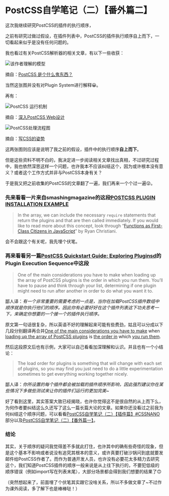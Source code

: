 # PostCSS自学笔记（二）【番外篇二】

这次我继续研究PostCSS的插件的执行顺序，

之前有研究过做过假设，在插件列表中，PostCSS的插件执行顺序自上而下，一切看起来似乎是没有任何问题的。

我也看过有关PostCSS解析器的相关文章，有以下一些收获：

![该作者理解的模型](https://segmentfault.com/img/bVqy8j)

摘自：[PostCSS 是个什么鬼东西？](https://segmentfault.com/a/1190000003909268)

当然这张图并没有对Plugin System进行解释😀。

再有：

![PostCSS 运行机制](http://www.w3cplus.com/sites/default/files/blogs/2017/1707/figure-18.png)

摘自：[深入PostCSS Web设计](http://www.w3cplus.com/preprocessor/postcss-book.html)

![PostCSS处理流程图](http://mmbiz.qpic.cn/mmbiz_png/4biceW6butxr866PuARubjx3hWNgvic4RGOiar4f2AS0zt2Er1vUC7pf5Ey0rMfJmJVE6sWhFJjMqrYbBy9yc4cJw/640?wx_fmt=png&tp=webp&wxfrom=5&wx_lazy=1)

摘自：[写CSS的姿势](https://mp.weixin.qq.com/s/2CgHH0gwyUNkLcGgmICtfw)

这两张图则应该是说明了我之前的假设，插件中的执行顺序**自上而下**。

但是这些资料不明不白的，我决定进一步阅读相关文章找出真相，不过研究过程中，我也依然深思这样一个问题，也许我本不应该纠结这个，因为或许根本没有意义？或者这个工作方式并非与PostCSS本身有关？

于是我又把之前收集的PostCSS的文章翻了一遍，我们再来一个个过一遍😜。

### 先来看看一片来自smashingmagazine的这段[POSTCSS PLUGIN INSTALLATION EXAMPLE](https://www.smashingmagazine.com/2015/12/introduction-to-postcss/#postcss-plugin-installation-example)

> In the array, we can include the necessary `require` statements that return the plugins and that are then called immediately. If you would like to read more about this concept, look through “[Functions as First-Class Citizens in JavaScript](http://ryanchristiani.com/functions-as-first-class-citizens-in-javascript/)” by Ryan Christiani.

会不会跟这个有关呢，我先埋个伏笔。

### 再来看看另一篇[PostCSS Quickstart Guide: Exploring Pluginsd](https://webdesign.tutsplus.com/tutorials/postcss-quickstart-guide-exploring-plugins--cms-24566)的**Plugin Execution Sequence**中这段

> One of the main considerations you have to make when loading up the array of PostCSS plugins is the order in which you run them. You’ll have to pause and think through your list, determining if one plugin might need to run after another in order to do what you want it to.

鄙人译：*有一个非常重要的需要考虑的一点是，当你在加载PostCSS插件数组中顺序就是你执行他们的顺序。因此你有必要好好在这个插件列表这下功夫思考一下，来确定你想要的一个接一个的插件执行顺序。*

原文第一句话很复杂，所以英语不好的理解起来可能有些费劲，姑且可以分成以下几段分别翻译再合并<u>One of the main considerations you have to make</u> when <u>loading up the array of PostCSS plugins</u> is <u>the order in</u> which <u>you run them</u>.

然后这段原文后也有示例，大家可以自己看看加深理解和认识。并且也有一个小结论：

> The load order for plugins is something that will change with each set of plugins, so you may find you just need to do a little experimentation sometimes to get everything working together nicely.

鄙人译：*你所设置的每个插件都会被加载的插件顺序所影响，因此强烈建议你在某些情况下多做些测试来让你的插件们运行的更加完美~*

好了看到这里，其实答案大致已经揭晓，也许你觉得这不是很自然的从上而下么，为何作者要纠结这么久还写了这么一篇长篇大论的文章。如果你还没看过之前我为何纠结这个顺序问题，可以看看[PostCSS自学笔记（二）【插件篇】#CSSNANO](https://github.com/whidy/Notes/blob/master/notes/201708/PostCSS%E8%87%AA%E5%AD%A6%E7%AC%94%E8%AE%B0%EF%BC%88%E4%BA%8C%EF%BC%89%E3%80%90%E6%8F%92%E4%BB%B6%E7%AF%87%E3%80%91.MD#cssnano)部分以及[PostCSS自学笔记（二）【番外篇一】](https://github.com/whidy/Notes/blob/master/notes/201708/PostCSS%E8%87%AA%E5%AD%A6%E7%AC%94%E8%AE%B0%EF%BC%88%E4%BA%8C%EF%BC%89%E3%80%90%E7%95%AA%E5%A4%96%E7%AF%87%E4%B8%80%E3%80%91.MD)。

### 结论

其实，关于顺序的疑问我觉得差不多就此打住，也许其中的确有些奇怪的现象，但是这个基本不影响或者说没有追究其根本的意义，或许真要打破沙锅问到底就要发邮件给PostCSS作者了。而作为普通开发人员，也许没有必要花太多精力去研究这个，我们知道PostCSS插件的顺序一般来说是从上往下执行的，不要犯低级的顺序错误（例如import写在列表末尾），大部分场景都会得到我们想要的结果了🙃

（突然想起来了，前面埋了个伏笔其实跟它没啥关系，所以不多做文章了~不过作为课外阅读，多了解下也是棒棒哒！）